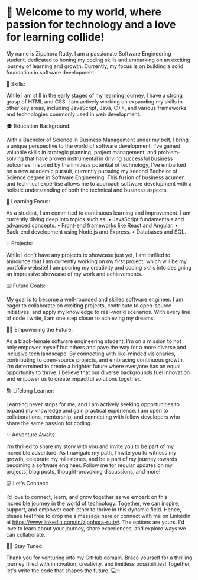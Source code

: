 <h1> 🌟 Welcome to my world, where passion for technology and a love for learning collide!</h1>

My name is Zipphora Rutty. I am a passionate Software Engineering student, dedicated to honing my coding skills and embarking on an exciting journey of learning and growth. Currently, my focus is on building a solid foundation in software development.

🚀 Skills:

While I am still in the early stages of my learning journey, I have a strong grasp of HTML and CSS. I am actively working on expanding my skills in other key areas, including JavaScript, Java, C++, and various frameworks and technologies commonly used in web development.

🎓 Education Background:

With a Bachelor of Science in Business Management under my belt, I bring a unique perspective to the world of software development. I've gained valuable skills in strategic planning, project management, and problem-solving that have proven instrumental in driving successful business outcomes. 
Inspired by the limitless potential of technology, I've embarked on a new academic pursuit, currently pursuing my second Bachelor of Science degree in Software Engineering. This fusion of business acumen and technical expertise allows me to approach software development with a holistic understanding of both the technical and business aspects.

🌱 Learning Focus:

As a student, I am committed to continuous learning and improvement. I am currently diving deep into topics such as:
• JavaScript fundamentals and advanced concepts.
• Front-end frameworks like React and Angular.
• Back-end development using Node.js and Express.
• Databases and SQL.

💡 Projects:

While I don't have any projects to showcase just yet, I am thrilled to announce that I am currently working on my first project, which will be my portfolio website! I am pouring my creativity and coding skills into designing an impressive showcase of my work and achievements.

⌨️ Future Goals:

My goal is to become a well-rounded and skilled software engineer. I am eager to collaborate on exciting projects, contribute to open-source initiatives, and apply my knowledge to real-world scenarios. With every line of code I write, I am one step closer to achieving my dreams.

🙏🏽 Empowering the Future:

As a black-female software engineering student, I'm on a mission to not only empower myself but others and pave the way for a more diverse and inclusive tech landscape. By connecting with like-minded visionaries, contributing to open-source projects, and embracing continuous growth, I'm determined to create a brighter future where everyone has an equal opportunity to thrive. I believe that our diverse backgrounds fuel innovation and empower us to create impactful solutions together.

📚 Lifelong Learner:

Learning never stops for me, and I am actively seeking opportunities to expand my knowledge and gain practical experience. I am open to collaborations, mentorship, and connecting with fellow developers who share the same passion for coding.

✨ Adventure Awaits

I'm thrilled to share my story with you and invite you to be part of my incredible adventure.
As I navigate my path, I invite you to witness my growth, celebrate my milestones, and be a part of my journey towards becoming a software engineer.
Follow me for regular updates on my projects, blog posts, thought-provoking discussions, and more!

💻 Let's Connect:

I’d love to connect, learn, and grow together as we embark on this incredible journey in the world of technology. Together, we can inspire, support, and empower each other to thrive in this dynamic field. 
Hence, please feel free to drop me a message here or connect with me on LinkedIn at https://www.linkedin.com/in/zipphora-rutty/. The options are yours. I'd love to learn about your journey, share experiences, and explore ways we can collaborate.


🫶🏽 Stay Tuned:

Thank you for venturing into my GitHub domain. Brace yourself for a thrilling journey filled with innovation, creativity, and limitless possibilities! Together, let's write the code that shapes the future. 💻✨

